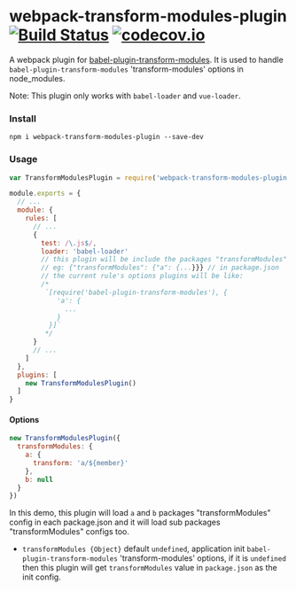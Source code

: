 # webpack-transform-modules-plugin [![Build Status](https://travis-ci.org/dolymood/webpack-transform-modules-plugin.svg?branch=master)](https://travis-ci.org/dolymood/webpack-transform-modules-plugin?branch=master) [![codecov.io](http://codecov.io/github/dolymood/webpack-transform-modules-plugin/coverage.svg?branch=master)](http://codecov.io/github/dolymood/webpack-transform-modules-plugin?branch=master)

A webpack plugin for [babel-plugin-transform-modules](https://github.com/dolymood/babel-plugin-transform-modules). It is used to handle `babel-plugin-transform-modules` 'transform-modules' options in node_modules.

Note: This plugin only works with `babel-loader` and `vue-loader`.

### Install

```shell
npm i webpack-transform-modules-plugin --save-dev
```

### Usage

```js
var TransformModulesPlugin = require('webpack-transform-modules-plugin')

module.exports = {
  // ...
  module: {
    rules: [
      // ...
      {
        test: /\.js$/,
        loader: 'babel-loader'
        // this plugin will be include the packages "transformModules" config
        // eg: {"transformModules": {"a": {...}}} // in package.json
        // the current rule's options plugins will be like: 
        /*
         `[require('babel-plugin-transform-modules'), {
            'a': {
              ...
            }
          }]`
         */
      }
      // ...
    ]
  },
  plugins: [
    new TransformModulesPlugin()
  ]
}
```

#### Options

```js
new TransformModulesPlugin({
  transformModules: {
    a: {
      transform: 'a/${member}'
    },
    b: null
  }
})
```

In this demo, this plugin will load `a` and `b` packages "transformModules" config in each package.json and it will load sub packages "transformModules" configs too.

* `transformModules {Object}` default `undefined`, application init `babel-plugin-transform-modules` 'transform-modules' options, if it is `undefined` then this plugin will get `transformModules` value in `package.json` as the init config.
